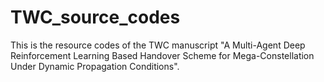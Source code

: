 # TWC_source_codes
This is the resource codes of the TWC manuscript "A Multi-Agent Deep Reinforcement Learning Based Handover Scheme for Mega-Constellation Under Dynamic Propagation Conditions".
